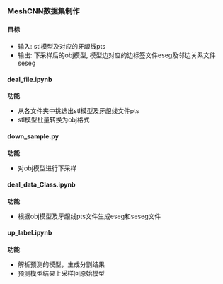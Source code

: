 ### MeshCNN数据集制作
#### 目标
- 输入: stl模型及对应的牙龈线pts
- 输出: 下采样后的obj模型, 模型边对应的边标签文件eseg及邻边关系文件seseg

#### deal_file.ipynb
**功能**
- 从各文件夹中挑选出stl模型及牙龈线文件pts
- stl模型批量转换为obj格式

#### down_sample.py
**功能**
- 对obj模型进行下采样

#### deal_data_Class.ipynb
**功能**

- 根据obj模型及牙龈线pts文件生成eseg和seseg文件

#### up_label.ipynb

**功能**

- 解析预测的模型，生成分割结果
- 预测模型结果上采样回原始模型